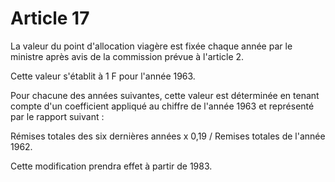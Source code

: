 # Article 17

La valeur du point d'allocation viagère est fixée chaque année par le ministre après avis de la commission prévue à l'article 2.

Cette valeur s'établit à 1 F pour l'année 1963.

Pour chacune des années suivantes, cette valeur est déterminée en tenant compte d'un coefficient appliqué au chiffre de l'année 1963 et représenté par le rapport suivant :

Rémises totales des six dernières années x 0,19 / Remises totales de l'année 1962.

Cette modification prendra effet à partir de 1983.
